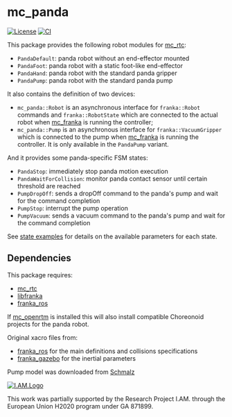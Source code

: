 mc_panda
========

[![License](https://img.shields.io/badge/License-BSD%202--Clause-green.svg)](https://opensource.org/licenses/BSD-2-Clause)
[![CI](https://github.com/jrl-umi3218/mc_panda/workflows/CI%20of%20mc_panda/badge.svg?branch=master)](https://github.com/jrl-umi3218/mc_panda/actions?query=workflow%3A%22CI+of+mc_panda%22)

This package provides the following robot modules for [mc_rtc]:
- `PandaDefault`: panda robot without an end-effector mounted
- `PandaFoot`: panda robot with a static foot-like end-effector
- `PandaHand`: panda robot with the standard panda gripper
- `PandaPump`: panda robot with the standard panda pump

It also contains the definition of two devices:
- `mc_panda::Robot` is an asynchronous interface for `franka::Robot` commands and `franka::RobotState` which are connected to the actual robot when [mc_franka] is running the controller;
- `mc_panda::Pump` is an asynchronous interface for `franka::VacuumGripper` which is connected to the pump when [mc_franka] is running the controller. It is only available in the `PandaPump` variant.

And it provides some panda-specific FSM states:
- `PandaStop`: immediately stop panda motion execution
- `PandaWaitForCollision`: monitor panda contact sensor until certain threshold are reached
- `PumpDropOff`: sends a dropOff command to the panda's pump and wait for the command completion
- `PumpStop`: interrupt the pump operation
- `PumpVacuum`: sends a vacuum command to the panda's pump and wait for the command completion

See [state examples](src/states/examples.yaml) for details on the available parameters for each state.

Dependencies
------------

This package requires:
- [mc_rtc]
- [libfranka](https://github.com/frankaemika/libfranka)
- [franka_ros]

If [mc_openrtm](https://github.com/jrl-umi3218/mc_openrtm) is installed this will also install compatible Choreonoid projects for the panda robot.

Original xacro files from:
- [franka_ros] for the main definitions and collisions specifications
- [franka_gazebo](https://github.com/mkrizmancic/franka_gazebo) for the inertial parameters

Pump model was downloaded from [Schmalz](https://www.schmalz.com/en/10.03.01.00314)

[![I.AM.Logo](https://i-am-project.eu/templates/yootheme/cache/iam_logo-horizontaal_XL-9e4a8a2a.png)](https://i-am-project.eu/index.php)

This work was partially supported by the Research Project I.AM. through the European Union H2020 program under GA 871899.

[mc_rtc]: https://github.com/jrl-umi3218/mc_rtc
[mc_franka]: https://github.com/jrl-umi3218/mc_franka
[franka_ros]: https://github.com/frankaemika/franka_ros

